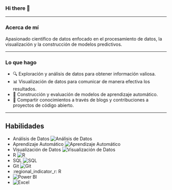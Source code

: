 ### Hi there 👋

---

### Acerca de mí

Apasionado científico de datos enfocado en el procesamiento de datos, la visualización y la construcción de modelos predictivos.

---
### Lo que hago 

 - 🔍 Exploración y análisis de datos para obtener información valiosa.
 - 📊 Visualización de datos para comunicar de manera efectiva los resultados.
 - 🤖 Construcción y evaluación de modelos de aprendizaje automático.
 - 📝 Compartir conocimientos a través de blogs y contribuciones a proyectos de código abierto.
---

## Habilidades

- Análisis de Datos ![Análisis de Datos](https://img.shields.io/badge/-An%C3%A1lisis%20de%20Datos-blue)
- Aprendizaje Automático ![Aprendizaje Automático](https://img.shields.io/badge/-Aprendizaje%20Autom%C3%A1tico-green)
- Visualización de Datos ![Visualización de Datos](https://img.shields.io/badge/-Visualizaci%C3%B3n%20de%20Datos-orange)
- R ![R](https://img.shields.io/badge/R)
- SQL ![SQL](https://img.shields.io/badge/-SQL-red)
- Git ![Git](https://img.shields.io/badge/-Git-black)
- :regional_indicator_r: R
- ![Power BI](https://img.shields.io/badge/-Power%20BI-blue)
- ![Excel](https://img.shields.io/badge/-Excel-green)




